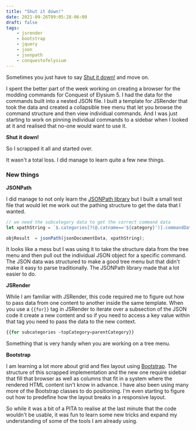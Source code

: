 ```yaml
---
title: "Shut it down!"
date: 2021-09-26T09:05:28-06:00
draft: false
tags:
    - jsrender
    - bootstrap
    - jquery
    - json
    - jsonpath
    - conquestofelysium
---
```

Sometimes you just have to say [Shut it down!][youtube] and move on.

I spent the better part of the week working on creating a browser for the modding commands for Conquest of Elysium 5. I had the data for the commands built into a nested JSON file. I built a template for JSRender that took the data and created a collapsible tree menu that let you browse the command structure and then view individual commands. And I was just starting to work on pinning individual commands to a sidebar when I looked at it and realised that no-one would want to use it. 

**Shut it down!**

So I scrapped it all and started over.

It wasn't a total loss. I did manage to learn quite a few new things. 

### New things

**JSONPath**

I did manage to not only learn the [JSONPath library](https://goessner.net/articles/JsonPath/) but I built a small test file that would let me work out the pathing structure to get the data that I wanted. 

```javascript
// we need the subcategory data to get the correct command data
let xpathString = `$.categories[?(@.catname=='${category}')].commandData.subcategories[?(@.subcategory=='${subcategory}')].commands[?(@.name=='${commandName}')]`; 

objResult  = jsonPath(jsonDocumentData, xpathString);
```

It looks like a mess but I was using it to take the structure data from the tree menu and then pull out the individual JSON object for a specific command. The JSON data was structured to make a good tree menu but that didn't make it easy to parse traditionally. The JSONPath library made that a lot easier to do. 

**JSRender**

While I am familiar with JSRender, this code required me to figure out how to pass data from one content to another inside the same template. When you use a `{{for}}` tag in JSRender to iterate over a subsection of the JSON code it create a new content and so if you need to access a key value within that tag you need to pass the data to the new context.

```javascript
{{for subcategories ~topCategory=parentCategory}}
```

Something that is very handy when you are working on a tree menu. 

**Bootstrap**

I am learning a lot more about grid and flex layout using [Bootstrap](https://getbootstrap.com/). The structure of this scrapped implementation and the new one require sidebar that fill that browser as well as columns that fit in a system where the rendered HTML content isn't know in advance. I have also been using many more of the Bootstrap classes to do positioning. I'm even starting to figure out how to predefine how the layout breaks in a responsive layout. 

So while it was a bit of a PITA to realise at the last minute that the code wouldn't be usable, it was fun to learn some new tricks and expand my understanding of some of the tools I am already using.

[youtube]: "https://www.youtube.com/watch?v=CJ8cjlEMLR0" "30 Rock Shut it down compilation"